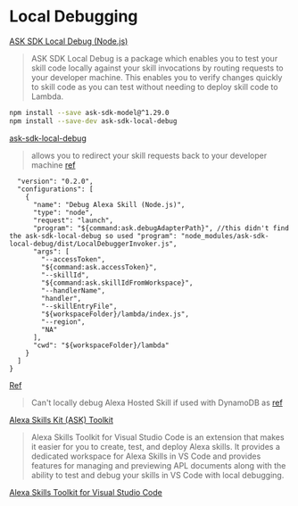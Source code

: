 # Local Debugging

[ASK SDK Local Debug (Node.js)](https://github.com/alexa/alexa-skills-kit-sdk-for-nodejs/tree/2.0.x/ask-sdk-local-debug)

> ASK SDK Local Debug is a package which enables you to test your skill code locally against your skill invocations by routing requests to your developer machine. This enables you to verify changes quickly to skill code as you can test without needing to deploy skill code to Lambda.

```bash
npm install --save ask-sdk-model@^1.29.0
npm install --save-dev ask-sdk-local-debug
```

[ask-sdk-local-debug](https://www.npmjs.com/package/ask-sdk-local-debug)

> allows you to redirect your skill requests back to your developer machine [ref](https://github.com/alexa/alexa-skills-kit-sdk-for-nodejs/issues/12#issuecomment-663098653)

```json{
  "version": "0.2.0",
  "configurations": [
    {
      "name": "Debug Alexa Skill (Node.js)",
      "type": "node",
      "request": "launch",
      "program": "${command:ask.debugAdapterPath}", //this didn't find the ask-sdk-local-debug so used "program": "node_modules/ask-sdk-local-debug/dist/LocalDebuggerInvoker.js",
      "args": [
        "--accessToken",
        "${command:ask.accessToken}",
        "--skillId",
        "${command:ask.skillIdFromWorkspace}",
        "--handlerName",
        "handler",
        "--skillEntryFile",
        "${workspaceFolder}/lambda/index.js",
        "--region",
        "NA"
      ],
      "cwd": "${workspaceFolder}/lambda"
    }
  ]
}
```

[Ref](https://developer.amazon.com/en-US/docs/alexa/ask-toolkit/vs-code-testing-simulator.html#prepare)

> Can't locally debug Alexa Hosted Skill if used with DynamoDB as [ref](https://github.com/alexa/alexa-skills-kit-sdk-for-nodejs/issues/684#issuecomment-791359878)

[Alexa Skills Kit (ASK) Toolkit](https://marketplace.visualstudio.com/items?itemName=ask-toolkit.alexa-skills-kit-toolkit)

> Alexa Skills Toolkit for Visual Studio Code is an extension that makes it easier for you to create, test, and deploy Alexa skills. It provides a dedicated workspace for Alexa Skills in VS Code and provides features for managing and previewing APL documents along with the ability to test and debug your skills in VS Code with local debugging.

[Alexa Skills Toolkit for Visual Studio Code](https://github.com/alexa/ask-toolkit-for-vscode)
